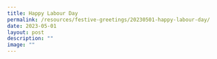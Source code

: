 ```yaml
---
title: Happy Labour Day
permalink: /resources/festive-greetings/20230501-happy-labour-day/
date: 2023-05-01
layout: post
description: ""
image: ""
---
```

